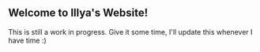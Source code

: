 ## Welcome to Illya's Website!

This is still a work in progress. Give it some time, I'll update this whenever I have time :)

